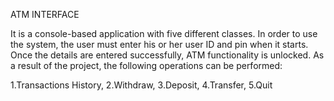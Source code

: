 ATM INTERFACE

It is a console-based application with five different classes. In order to use the system, the user must enter his or her user ID and pin when it starts. Once the details are entered successfully, ATM functionality is unlocked. As a result of the project, the following operations can be performed:


1.Transactions History, 
2.Withdraw, 
3.Deposit, 
4.Transfer,
5.Quit

